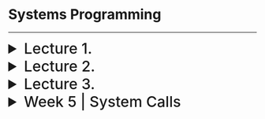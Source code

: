 # Systems Programming

---

<details>
  <summary style="font-size: 30px; font-weight: 500; cursor: pointer;">Lecture 1.</summary>
  
  #### `pwd` P.rint W.orking D.irectory
  Prints the Directory, that this Terminal is currently in.

  #### `cd` C.hange D.irectory
  Change Directory

  `cd ..` CD One level down

</details>

<details>
  <summary style="font-size: 30px; font-weight: 500; cursor: pointer;">Lecture 2.</summary>
  
  #### `chmod` (Change Mode)

  Will be discussed next week

  #### `passwd` (Change Password for current User)

  - Important, Linux Supports File Hierachy;

  - Root, with Children, Children with Users, etc...

  ![Linux Directory Structure](./static/linux-directory-structure.webp)

  **Everytime you want to MODIFY a File**, make a backup first!

  So like... how do I know `passwd` is a File, not a Directory


```shell
  (base) jason@debian:/etc$ ls -l passwd
-rw-r--r-- 1 root root 2062 Jul 17 14:44 passwd
(base) jason@debian:/etc$ 
  ```

First character of the `-rw-r--r--` doesn't start with a `d`, there it's a file.

Upon `ls -l <File or Directory>`


#### Example of a Directory, when using ls -l on it

```shell
drwxr-xr-x  4 root root    4096 Jul 17 14:39 apache2
-rw-r--r--  1 root root     433 Aug 23  2020 apg.conf
```

Here **apache2** is a directory, whereas **apg.conf** isn't.

---

What's nice about **Linux** is that we can change Networking & Hosts Configurations quite easily!

```shell
(base) jason@debian:/etc$ cat hosts
127.0.0.1	localhost
127.0.1.1	debian

# The following lines are desirable for IPv6 capable hosts
::1     localhost ip6-localhost ip6-loopback
ff02::1 ip6-allnodes
ff02::2 ip6-allrouters

(base) jason@debian:/etc$ cat networks
default		0.0.0.0
loopback	127.0.0.0
link-local	169.254.0.0
```

View groups; sudo, adm, cdrom, dip, plugdev, lpadmin...
- By doing: `groups`

---

### File Types

**b** Buffered (Block-Oriented) Special File *(Such as a disk drive)*

**-** Regular File

**d** Directory File *(Folder)*

**p** Pipe

</details>


<details>
  <summary style="font-size: 30px; font-weight: 500; cursor: pointer;">Lecture 3.</summary>

Creates new Linux Group:
`sudo newgrp {-l groupname}`

List all groups:
`groups`

# `ls -l` Command in Linux

The `ls -l` command is used to list files and directories in a long format, providing detailed information about each item in a directory. The output includes file permissions, ownership, size, modification date, and more.

## File Permissions

The file permissions section in the `ls -l` output consists of ten characters that represent various aspects of a file or directory's access control. These characters are divided into four parts:

### 1. File Type

- The first character indicates the type of the item.
  - `-` indicates a regular file.
  - `d` indicates a directory.
  - `l` indicates a symbolic link.
  - `c` indicates a character device.
  - `b` indicates a block device.
  - `p` indicates a named pipe (FIFO).
  - `s` indicates a socket.

### 2. Owner Permissions

- Characters 2-4 represent permissions for the owner of the file.
  - `r` indicates read permission.
  - `w` indicates write permission.
  - `x` indicates execute permission.
  - `-` indicates no permission.

### 3. Group Permissions

- Characters 5-7 represent permissions for the group associated with the file.
  - `r` indicates read permission.
  - `w` indicates write permission.
  - `x` indicates execute permission.
  - `-` indicates no permission.

### 4. Other Permissions

- Characters 8-10 represent permissions for others (users not in the owner group or group owner).
  - `r` indicates read permission.
  - `w` indicates write permission.
  - `x` indicates execute permission.
  - `-` indicates no permission.

## Examples

Here are some examples of `ls -l` output and their interpretations:

- Regular file with read and write permissions for the owner, read-only for the group and others:
---

## **Interpreter vs. Compiler**

Scripting uses an Interpreter

#### Interpreter


- **Interpreter** is a program that directly executes the source code line by line without converting it into an intermediate machine code or binary.
- It reads, translates, and executes the code line-by-line, which means it's relatively slower in execution compared to compilation.
- Errors are reported as they are encountered during execution, making debugging easier.
- Typically used in scripting languages like Python, Ruby, and JavaScript.

#### Compiler

- **Compiler** is a program that translates the entire source code into machine code or an intermediate representation (e.g., bytecode) before execution.
- It performs analysis of the entire program before execution, which can result in faster execution times.
- Errors are reported after the compilation phase, which means you may need to compile the code again after fixing errors.
- Commonly used in languages like C, C++, and Java.



</details>



<details>
  <summary style="font-size: 30px; font-weight: 500; cursor: pointer;">Week 5 | System Calls</summary>

## Linux System Calls

### Introduction
- Application programs communicate with the OS for services such as:
  - File creation
  - Process duplication
  - Interprocess communication (IPC)
- This is done via `system calls`.
- For developers, system calls are similar to libraries but invoke subroutines directly in Linux.

### System Calls Overview
- Act as an interface to services provided by the OS.
- Allow programs to request services from the OS kernel.
- Implemented as routines in C and C++.

#### Categories of System Calls
1. **File Management**:
   - Linux considers IPC as a subset of file management because it treats IPC mechanisms as special files.
2. **Process Management**:
3. **Error Handling**:

### File Management System Call Hierarchy
- Includes operations like:
  - Opening, closing, reading, writing files.
  - Managing sockets and directories.

### Process Management System Call Hierarchy
- Involves operations related to:
  - Process creation, termination.
  - Signal handling.

---

# Error Handling with `perror()`

`perror()` is used for system call error handling in C, it's a good practice to use, instead of the conventional return -1.

Lib fn: `void perror(char* str)` A void function, which takes a string *(array of chars)* as param str

## Key Points:
- System calls may fail, and by convention, they return `-1` on error.
- The global variable `errno` stores the numeric error code from the last system call.
- `perror()` provides a description of system call errors based on `errno`. *(Better than an Ambigious -1)*
- `perror()` **IS NOT** a system call, it's a STD library method

## Example:

```c
#include <stdio.h>
#include <errno.h>

int main() {
    FILE *fp;

    fp = fopen("nonexistent.txt", "r");
    if(fp == NULL) {
        perror("Error");
        printf("Error code: %d\n", errno);
    }
    
    return 0;
}
```

**Output:**
```
Error: No such file or directory
Error code: 2
```

Here, `perror("Error")` prints the string "Error" followed by a colon and the system's error message corresponding to the current value of errno, which is set to 2 indicating "No such file or directory". 

---

## File Management

- File system calls let you work with files, directories, and special files.
- The `open()` call accesses or creates files.

### File Descriptors
- A returned integer called a **file descriptor** is used for I/O operations on the file.
- On success, `open()` returns a file descriptor. On failure, it returns `-1`.
- Standard I/O Channels:
  - `0`: standard input (`stdin`)
  - `1`: standard output (`stdout`)
  - `2`: standard error (`stderr`)

### Basic Linux I/O Operations
- `open`: Opens or creates a file.
- `read`: Reads bytes from a file.
- `write`: Writes bytes to a file.
- `lseek`: Seeks within a file.
- `close`: Closes a file.
- `unlink`: Removes a file.

### Using `open()` & `close()`
The `open()` call has the following signature:
```c
int open(const char *fileName, int mode[, int permissions]);
```

#### Where:

**fileName:** Path to the file.
**mode:** Bitwise OR'ing of read/write flags with other flags.
**permissions:** Used when a file is being created.

`close()` frees the file descriptor *(fd)*
If successful, it will return `0` upon closing.

#### EXAMPLE:
```c
#include <fcntl.h>
#include <unistd.h>

int main() {
    int fd;
    fd = open("sample.txt", O_WRONLY | O_CREAT, 0644);
    if (fd == -1) {
        // Handle error, maybe with perror?
        return 1;
    }
    write(fd, "Hello, World!", 13);
    close(fd);
    return 0;
}
```

**O_RDONLY :** Open for Read-Only
**O_WRONLY :** Open for Write-Only
**O_RDWR :** Open for read, and write

---

## Process Management in Linux

### Overview
- **Linux Process**: An instance of a program with:
  - Code (text)
  - Data
  - Stack
  - Unique Process ID (PID)
- **Init Process**: The first process with PID 1.

### Process Creation
- Processes are created by duplicating an existing process.
- `"init"` is the ancestor of all processes.
- Child processes inherit code, data, and stack but can execute different code.

**Example in C (forking a process)**:
```c
#include <stdio.h>
#include <unistd.h>

int main() {
    pid_t pid = fork();

    if (pid == 0) {
        printf("Child process with PID: %d\n", getpid());
    } else {
        printf("Parent process with PID: %d\n", getpid());
    }
    return 0;
}
```

#### Process Termination
A child's termination is communicated to its parent.
Parent processes can suspend until a child terminates.

**Example in C (waiting for a child):**
```c
#include <stdio.h>
#include <unistd.h>
#include <sys/wait.h>

int main() {
    pid_t pid = fork();

    if (pid == 0) {
        printf("Child sleeping...\n");
        sleep(2);
        printf("Child done.\n");
    } else {
        wait(NULL);
        printf("Parent resumes after child's completion.\n");
    }
    return 0;
}
```

---

![fork](static/SYS_1.png)

![getpid](static/SYS_2.png)

TODO: Slide 33+ (How a shell runs a utility on)

</details>